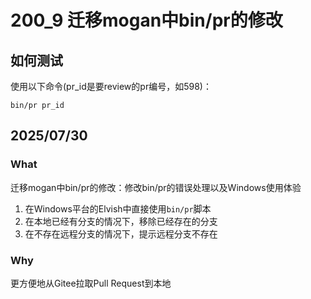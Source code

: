 # 200_9 迁移mogan中bin/pr的修改 
## 如何测试

使用以下命令(pr_id是要review的pr编号，如598)：
```
bin/pr pr_id
```

## 2025/07/30

### What

迁移mogan中bin/pr的修改：修改bin/pr的错误处理以及Windows使用体验
1. 在Windows平台的Elvish中直接使用`bin/pr`脚本
2. 在本地已经有分支的情况下，移除已经存在的分支
3. 在不存在远程分支的情况下，提示远程分支不存在

### Why
更方便地从Gitee拉取Pull Request到本地
